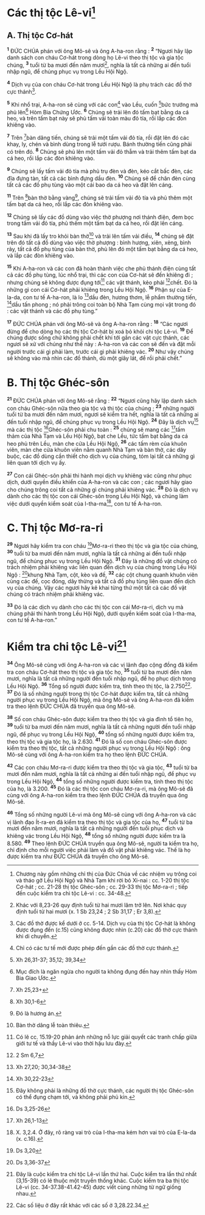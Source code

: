 # Các thị tộc Lê-vi[^1]
## A. Thị tộc Cơ-hát
<sup><b>1</b></sup> ĐỨC CHÚA phán với ông Mô-sê và ông A-ha-ron rằng : <sup><b>2</b></sup> “Ngươi hãy lập danh sách con cháu Cơ-hát trong dòng họ Lê-vi theo thị tộc và gia tộc chúng, <sup><b>3</b></sup> tuổi từ ba mươi đến năm mươi[^2], nghĩa là tất cả những ai đến tuổi nhập ngũ, để chúng phục vụ trong Lều Hội Ngộ.

<sup><b>4</b></sup> Dịch vụ của con cháu Cơ-hát trong Lều Hội Ngộ là phụ trách các đồ thờ cực thánh[^3].

<sup><b>5</b></sup> Khi nhổ trại, A-ha-ron sẽ cùng với các con[^4] vào Lều, cuốn [^1*]bức trướng mà phủ lên[^5] Hòm Bia Chứng Ước. <sup><b>6</b></sup> Chúng sẽ trải lên đó tấm bạt bằng da cá heo, và trên tấm bạt này sẽ phủ tấm vải toàn màu đỏ tía, rồi lắp các đòn khiêng vào.

<sup><b>7</b></sup> Trên [^2*]bàn dâng tiến, chúng sẽ trải một tấm vải đỏ tía, rồi đặt lên đó các khay, ly, chén và bình dùng trong lễ tưới rượu. Bánh thường tiến cũng phải có trên đó. <sup><b>8</b></sup> Chúng sẽ phủ lên một tấm vải đỏ thẫm và trải thêm tấm bạt da cá heo, rồi lắp các đòn khiêng vào.

<sup><b>9</b></sup> Chúng sẽ lấy tấm vải đỏ tía mà phủ trụ đèn và đèn, kéo cắt bấc đèn, các đĩa đựng tàn, tất cả các bình đựng dầu đèn. <sup><b>10</b></sup> Chúng sẽ để chân đèn cùng tất cả các đồ phụ tùng vào một cái bao da cá heo và đặt lên cáng.

<sup><b>11</b></sup> Trên [^3*]bàn thờ bằng vàng[^6], chúng sẽ trải tấm vải đỏ tía và phủ thêm một tấm bạt da cá heo, rồi lắp các đòn khiêng vào.

<sup><b>12</b></sup> Chúng sẽ lấy các đồ dùng vào việc thờ phượng nơi thánh điện, đem bọc trong tấm vải đỏ tía, phủ thêm một tấm bạt da cá heo, rồi đặt lên cáng.

<sup><b>13</b></sup> Sau khi đã lấy tro khỏi bàn thờ[^7] và trải lên tấm vải điều, <sup><b>14</b></sup> chúng sẽ đặt trên đó tất cả đồ dùng vào việc thờ phượng : bình hương, xiên, xẻng, bình rảy, tất cả đồ phụ tùng của bàn thờ, phủ lên đó một tấm bạt bằng da cá heo, và lắp các đòn khiêng vào.

<sup><b>15</b></sup> Khi A-ha-ron và các con đã hoàn thành việc che phủ thánh điện cùng tất cả các đồ phụ tùng, lúc nhổ trại, thì các con của Cơ-hát sẽ đến khiêng đi ; nhưng chúng sẽ không được đụng tới[^8] các vật thánh, kẻo phải [^4*]chết. Đó là những gì con cái Cơ-hát phải khiêng trong Lều Hội Ngộ. <sup><b>16</b></sup> Phận sự của E-la-da, con tư tế A-ha-ron, là lo [^5*]dầu đèn, hương thơm, lễ phẩm thường tiến, [^6*]dầu tấn phong ; nó phải trông coi toàn bộ Nhà Tạm cùng mọi vật trong đó : các vật thánh và các đồ phụ tùng.”

<sup><b>17</b></sup> ĐỨC CHÚA phán với ông Mô-sê và ông A-ha-ron rằng : <sup><b>18</b></sup> “Các ngươi đừng để cho dòng họ các thị tộc Cơ-hát bị xoá bỏ khỏi chi tộc Lê-vi. <sup><b>19</b></sup> Để chúng được sống chứ không phải chết khi tới gần các vật cực thánh, các ngươi sẽ xử với chúng như thế này : A-ha-ron và các con sẽ đến và đặt mỗi người trước cái gì phải làm, trước cái gì phải khiêng vác. <sup><b>20</b></sup> Như vậy chúng sẽ không vào mà nhìn các đồ thánh, dù một giây lát, để rồi phải chết.”

# B. Thị tộc Ghéc-sôn
<sup><b>21</b></sup> ĐỨC CHÚA phán với ông Mô-sê rằng : <sup><b>22</b></sup> “Ngươi cũng hãy lập danh sách con cháu Ghéc-sôn nữa theo gia tộc và thị tộc của chúng ; <sup><b>23</b></sup> những người tuổi từ ba mươi đến năm mươi, ngươi sẽ kiểm tra hết, nghĩa là tất cả những ai đến tuổi nhập ngũ, để chúng phục vụ trong Lều Hội Ngộ. <sup><b>24</b></sup> Đây là dịch vụ[^9] mà các thị tộc [^7*]Ghéc-sôn phải chu toàn : <sup><b>25</b></sup> chúng sẽ mang các [^8*]tấm thảm của Nhà Tạm và Lều Hội Ngộ, bạt che Lều, tức tấm bạt bằng da cá heo phủ trên Lều, màn che cửa Lều Hội Ngộ, <sup><b>26</b></sup> các tấm rèm của khuôn viên, màn che cửa khuôn viên nằm quanh Nhà Tạm và bàn thờ, các dây buộc, các đồ dùng cần thiết cho dịch vụ của chúng, tóm lại tất cả những gì liên quan tới dịch vụ ấy.

<sup><b>27</b></sup> Con cái Ghéc-sôn phải thi hành mọi dịch vụ khiêng vác cũng như phục dịch, dưới quyền điều khiển của A-ha-ron và các con ; các ngươi hãy giao cho chúng trông coi tất cả những gì chúng phải khiêng vác. <sup><b>28</b></sup> Đó là dịch vụ dành cho các thị tộc con cái Ghéc-sôn trong Lều Hội Ngộ, và chúng làm việc dưới quyền kiểm soát của I-tha-ma[^10], con tư tế A-ha-ron.

# C. Thị tộc Mơ-ra-ri
<sup><b>29</b></sup> Ngươi hãy kiểm tra con cháu [^9*]Mơ-ra-ri theo thị tộc và gia tộc của chúng, <sup><b>30</b></sup> tuổi từ ba mươi đến năm mươi, nghĩa là tất cả những ai đến tuổi nhập ngũ, để chúng phục vụ trong Lều Hội Ngộ. <sup><b>31</b></sup> Đây là những đồ vật chúng có trách nhiệm phải khiêng vác liên quan đến dịch vụ của chúng trong Lều Hội Ngộ : [^10*]khung Nhà Tạm, cột, kèo và đế, <sup><b>32</b></sup> các cột chung quanh khuôn viên cùng các đế, cọc đóng, dây thừng và tất cả đồ phụ tùng liên quan đến dịch vụ của chúng. Vậy các ngươi hãy kê khai từng thứ một tất cả các đồ vật chúng có trách nhiệm phải khiêng vác.

<sup><b>33</b></sup> Đó là các dịch vụ dành cho các thị tộc con cái Mơ-ra-ri, dịch vụ mà chúng phải thi hành trong Lều Hội Ngộ, dưới quyền kiểm soát của I-tha-ma, con tư tế A-ha-ron.”

# Kiểm tra chi tộc Lê-vi[^11]
<sup><b>34</b></sup> Ông Mô-sê cùng với ông A-ha-ron và các vị lãnh đạo cộng đồng đã kiểm tra con cháu Cơ-hát theo thị tộc và gia tộc họ, <sup><b>35</b></sup> tuổi từ ba mươi đến năm mươi, nghĩa là tất cả những người đến tuổi nhập ngũ, để họ phục dịch trong Lều Hội Ngộ. <sup><b>36</b></sup> Tổng số người được kiểm tra, tính theo thị tộc, là 2.750[^12]. <sup><b>37</b></sup> Đó là số những người trong thị tộc Cơ-hát được kiểm tra, tất cả những người phục vụ trong Lều Hội Ngộ, mà ông Mô-sê và ông A-ha-ron đã kiểm tra theo lệnh ĐỨC CHÚA đã truyền qua ông Mô-sê.

<sup><b>38</b></sup> Số con cháu Ghéc-sôn được kiểm tra theo thị tộc và gia đình tổ tiên họ, <sup><b>39</b></sup> tuổi từ ba mươi đến năm mươi, nghĩa là tất cả những người đến tuổi nhập ngũ, để phục vụ trong Lều Hội Ngộ, <sup><b>40</b></sup> tổng số những người được kiểm tra, theo thị tộc và gia tộc họ, là 2.630. <sup><b>41</b></sup> Đó là số con cháu Ghéc-sôn được kiểm tra theo thị tộc, tất cả những người phục vụ trong Lều Hội Ngộ : ông Mô-sê cùng với ông A-ha-ron kiểm tra họ theo lệnh ĐỨC CHÚA.

<sup><b>42</b></sup> Các con cháu Mơ-ra-ri được kiểm tra theo thị tộc và gia tộc, <sup><b>43</b></sup> tuổi từ ba mươi đến năm mươi, nghĩa là tất cả những ai đến tuổi nhập ngũ, để phục vụ trong Lều Hội Ngộ, <sup><b>44</b></sup> tổng số những người được kiểm tra, tính theo thị tộc của họ, là 3.200. <sup><b>45</b></sup> Đó là các thị tộc con cháu Mơ-ra-ri, mà ông Mô-sê đã cùng với ông A-ha-ron kiểm tra theo lệnh ĐỨC CHÚA đã truyền qua ông Mô-sê.

<sup><b>46</b></sup> Tổng số những người Lê-vi mà ông Mô-sê cùng với ông A-ha-ron và các vị lãnh đạo Ít-ra-en đã kiểm tra theo thị tộc và gia tộc của họ, <sup><b>47</b></sup> tuổi từ ba mươi đến năm mươi, nghĩa là tất cả những người đến tuổi phục dịch và khiêng vác trong Lều Hội Ngộ, <sup><b>48</b></sup> tổng số những người được kiểm tra là 8.580. <sup><b>49</b></sup> Theo lệnh ĐỨC CHÚA truyền qua ông Mô-sê, người ta kiểm tra họ, chỉ định cho mỗi người việc phải làm và đồ vật phải khiêng vác. Thế là họ được kiểm tra như ĐỨC CHÚA đã truyền cho ông Mô-sê.

[^1]: Chương này gồm những chỉ thị của Đức Chúa về các nhiệm vụ trông coi và tháo gỡ Lều Hội Ngộ và Nhà Tạm khi rời bỏ Xi-nai : cc. 1-20 thị tộc Cơ-hát ; cc. 21-28 thị tộc Ghéc-sôn ; cc. 29-33 thị tộc Mơ-ra-ri ; tiếp đến cuộc kiểm tra chi tộc Lê-vi : cc. 34-48.
[^2]: Khác với 8,23-26 quy định tuổi từ hai mươi lăm trở lên. Nơi khác quy định tuổi từ hai mươi (x. 1 Sb 23,24 ; 2 Sb 31,17 ; Er 3,8).
[^3]: Các đồ thờ được kể dưới ở cc. 5-14. Dịch vụ của thị tộc Cơ-hát là không được đụng đến (c.15) cũng không được nhìn (c.20) các đồ thờ cực thánh khi di chuyển.
[^4]: Chỉ có các tư tế mới được phép đến gần các đồ thờ cực thánh.
[^5]: Mục đích là ngăn ngừa cho người ta không đụng đến hay nhìn thấy Hòm Bia Giao Ước.
[^6]: Đó là hương án.
[^7]: Bàn thờ dâng lễ toàn thiêu.
[^8]: Có lẽ cc. 15.19-20 phản ánh những nỗ lực giải quyết các tranh chấp giữa giới tư tế và thầy Lê-vi vào thời hậu lưu đày.
[^9]: Đây không phải là những đồ thờ cực thánh, các người thị tộc Ghéc-sôn có thể đụng chạm tới, và không phải phủ kín.
[^10]: X. 3,2.4. Ở đây, rõ ràng vai trò của I-tha-ma kém hơn vai trò của E-la-da (x. c.16).
[^11]: Đây là cuộc kiểm tra chi tộc Lê-vi lần thứ hai. Cuộc kiểm tra lần thứ nhất (3,15-39) có lẽ thuộc một truyền thống khác. Cuộc kiểm tra ba thị tộc Lê-vi (cc. 34-37.38-41.42-45) được viết cùng những từ ngữ giống nhau.
[^12]: Các số liệu ở đây rất khác với các số ở 3,28.22.34.
[^1*]: Xh 26,31-37; 35,12; 39,34
[^2*]: Xh 25,23+
[^3*]: Xh 30,1-6
[^4*]: 2 Sm 6,7
[^5*]: Xh 27,20; 30,34-38
[^6*]: Xh 30,22-23
[^7*]: Ds 3,25-26
[^8*]: Xh 26,1-13
[^9*]: Ds 3,20
[^10*]: Ds 3,36-37
